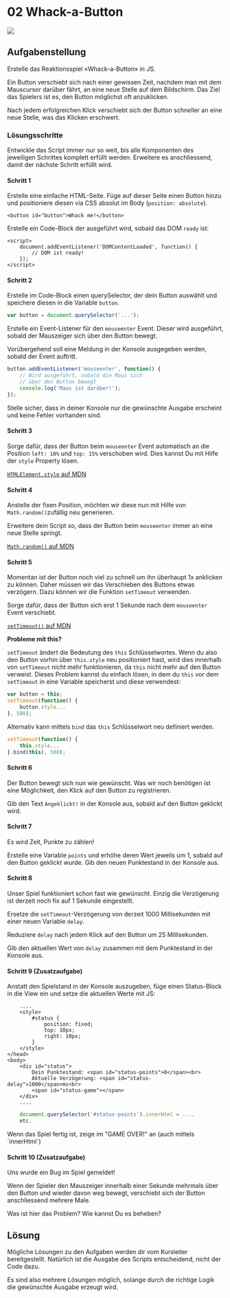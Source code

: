 # 02 Whack-a-Button

![](../../.gitbook/assets/kitty.gif)

## Aufgabenstellung

Erstelle das Reaktionsspiel «Whack-a-Button» in JS.

Ein Button verschiebt sich nach einer gewissen Zeit, nachdem man mit dem Mauscursor darüber fährt, an eine neue Stelle auf dem Bildschirm. Das Ziel das Spielers ist es, den Button möglichst oft anzuklicken.

Nach jedem erfolgreichen Klick verschiebt sich der Button schneller an eine neue Stelle, was das Klicken erschwert.

### Lösungsschritte

Entwickle das Script immer nur so weit, bis alle Komponenten des jeweiligen Schrittes komplett erfüllt werden. Erweitere es anschliessend, damit der nächste Schritt erfüllt wird.

#### Schritt 1

Erstelle eine einfache HTML-Seite. Füge auf dieser Seite einen Button hinzu und positioniere diesen via CSS absolut im Body \(`position: absolute`\).

```markup
<button id="button">Whack me!</button>
```

Erstelle ein Code-Block der ausgeführt wird, sobald das DOM `ready` ist:

```markup
<script>
    document.addEventListener('DOMContentLoaded', function() {
        // DOM ist ready!
    });
</script>
```

#### Schritt 2

Erstelle im Code-Block einen querySelector, der dein Button auswählt und speichere diesen in die Variable `button`.

```javascript
var button = document.querySelector('...');
```

Erstelle ein Event-Listener für den `mouseenter` Event. Dieser wird ausgeführt, sobald der Mauszeiger sich über den Button bewegt.

Vorübergehend soll eine Meldung in der Konsole ausgegeben werden, sobald der Event auftritt.

```javascript
button.addEventListener('mouseenter', function() {
    // Wird ausgeführt, sobald die Maus sich
    // über den Button bewegt
    console.log('Maus ist darüber!');
});
```

Stelle sicher, dass in deiner Konsole nur die gewünschte Ausgabe erscheint und keine Fehler vorhanden sind.

#### Schritt 3

Sorge dafür, dass der Button beim `mouseenter` Event automatisch an die Position `left: 10%` und `top: 15%` verschoben wird. Dies kannst Du mit Hilfe der `style` Property lösen.

[`HTMLElement.style` auf MDN](https://developer.mozilla.org/en-US/docs/Web/API/HTMLElement/style)

#### Schritt 4

Anstelle der fixen Position, möchten wir diese nun mit Hilfe von `Math.random()`zufällig neu generieren.

Erweitere dein Script so, dass der Button beim `mouseenter` immer an eine neue Stelle springt.

[`Math.random()` auf MDN](https://developer.mozilla.org/de/docs/Web/JavaScript/Reference/Global_Objects/Math/math.random)

#### Schritt 5

Momentan ist der Button noch viel zu schnell um ihn überhaupt 1x anklicken zu können. Daher müssen wir das Verschieben des Buttons etwas verzögern. Dazu können wir die Funktion `setTimeout` verwenden.

Sorge dafür, dass der Button sich erst 1 Sekunde nach dem `mouseenter` Event verschiebt.

[`setTimeout()` auf MDN](https://developer.mozilla.org/en-US/docs/Web/API/WindowOrWorkerGlobalScope/setTimeout)

**Probleme mit this?**

`setTimeout` ändert die Bedeutung des `this` Schlüsselwortes. Wenn du also den Button vorhin über `this.style` neu positioniert hast, wird dies innerhalb von `setTimeout` nicht mehr funktionieren, da `this` nicht mehr auf den Button verweist. Dieses Problem kannst du einfach lösen, in dem du `this` vor dem `setTimeout` in eine Variable speicherst und diese verwendest:

```javascript
var button = this;
setTimeout(function() {
    button.style...
}, 500);
```

Alternativ kann mittels `bind` das `this` Schlüsselwort neu definiert werden.

```javascript
setTimeout(function() {
    this.style...
}.bind(this), 500);
```

#### Schritt 6

Der Button bewegt sich nun wie gewünscht. Was wir noch benötigen ist eine Möglichkeit, den Klick auf den Button zu registrieren.

Gib den Text `Angeklickt!` in der Konsole aus, sobald auf den Button geklickt wird.

#### Schritt 7

Es wird Zeit, Punkte zu zählen!

Erstelle eine Variable `points` und erhöhe deren Wert jeweils um 1, sobald auf den Button geklickt wurde. Gib den neuen Punktestand in der Konsole aus.

#### Schritt 8

Unser Spiel funktioniert schon fast wie gewünscht. Einzig die Verzögerung ist derzeit noch fix auf 1 Sekunde eingestellt.

Ersetze die `setTimeout`-Verzögerung von derzeit 1000 Millisekunden mit einer neuen Variable `delay`.

Reduziere `delay` nach jedem Klick auf den Button um 25 Millisekunden.

Gib den aktuellen Wert von `delay` zusammen mit dem Punktestand in der Konsole aus.

#### Schritt 9 \(Zusatzaufgabe\)

Anstatt den Spielstand in der Konsole auszugeben, füge einen Status-Block in die View ein und setze die aktuellen Werte mit JS:

```markup
    ....
    <style>
        #status {
            position: fixed;
            top: 10px;
            right: 10px;
        }
    </style>
</head>
<body>
    <div id="status">
        Dein Punktestand: <span id="status-points">0</span><br>
        Aktuelle Verzögerung: <span id="status-delay">1000</span>ms<br>
        <span id="status-game"></span>
    </div>
    ....
```

```javascript
    document.querySelector('#status-points').innerHtml = ....
    etc.
```

Wenn das Spiel fertig ist, zeige im  "GAME OVER!" an \(auch mittels ´innerHtml´\)

#### Schritt 10 \(Zusatzaufgabe\)

Uns wurde ein Bug im Spiel gemeldet!

Wenn der Spieler den Mauszeiger innerhalb einer Sekunde mehrmals über den Button und wieder davon weg bewegt, verschiebt sich der Button anschliessend mehrere Male.

Was ist hier das Problem? Wie kannst Du es beheben?

## Lösung

Mögliche Lösungen zu den Aufgaben werden dir vom Kursleiter bereitgestellt. Natürlich ist die Ausgabe des Scripts entscheidend, nicht der Code dazu.

Es sind also mehrere Lösungen möglich, solange durch die richtige Logik die gewünschte Ausgabe erzeugt wird.

